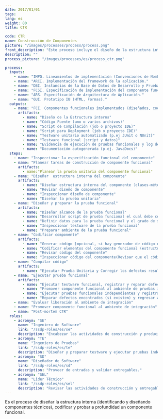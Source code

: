 ```yaml
---
date: 2017/01/01
tags:
lang: es
weight: 80
title: CTR

code: CTR
name: Construcción de Componentes
picture: "/images/processes/process/process.png"
front_description: "Este proceso incluye el diseño de la estructura interna (identificando y diseñando los componentes técnicos), codificando y probando a profundidad los componentes funcionales. La construcción de los componentes será apoyada por el uso de un generador de código para esta etapa."
description: ""
process_picture: "/images/processes/es/process_ctr.png"

process:
  inputs:
    - name: "IMPG. Lineamientos de implementación (Convenciones de Nombrado, Estándares técnicos y de codificación, Restricciones etc.)."
    - name: "ARCI. Implementación del framework de la aplicación."
    - name: "DBI. Instancias de la Base de Datos de Desarrollo y Pruebas."
    - name: "FCSI. Especificación de implementación del componente funcional."
    - name: "ARS. Especificación de Arquitectura de Aplicación."
    - name: "GUI. Prototipo IU (HTML, Formas)."
  outputs:
    - name: "FCI. Componentes funcionales implementados (diseñados, codificados, probados funcionalmente y liberados al ambiente de pruebas)."
      artifacts:
        - name: "Diseño de la Estructura interna"
        - name: "Código Fuente (uno o varios archivos)"
        - name: "Script de Compilación (job o proyecto IDE)"
        - name: "Script para Deployment (job o proyecto IDE)"
        - name: "Testware unitario automatizado (p.ej JUnit o NUnit)"
        - name: "Testware funcional (script y datos)"
        - name: "Evidencia de ejecución de pruebas funcionales y log de defectos"
        - name: "Documentación autogenerada (p.ej. JavaDocs)"
  steps:
    - name: "Inspeccionar la especificación funcional del componente"
    - name: "Planear tareas de construcción de componente funcional"
      artifacts:
        - name:"Planear la prueba unitaria del componente funcional"
    - name: "Diseñar  estructura interna del componente"
      artifacts:
        - name: "Diseñar estructura interna del componente (clases-métodos-atributos, programas-funciones-algoritmos, interacciones, diagramas de transición de estados, etc.) además debe de integrar los subsistemas de soporte que resuelven los requerimientos no funcionales solicitados."
        - name: "Revisar diseño de componente"
        - name: "Inspeccionar diseño de componente"
        - name: "Diseñar la prueba unitaria"
    - name: "Diseñar y preparar la prueba funcional"
      artifacts:
        - name: "Diseñar alcance de la prueba funcional"
        - name: "Desarrollar script de prueba funcional el cual debe considerar las validaciones a los datos de entrada"
        - name: "Definir datos para la prueba funcional y el grado de seguridad en su administración"
        - name: "Inspeccionar testware de la prueba funcional"
        - name: "Preparar ambiente de la prueba funcional"
    - name: "Codificar componente"
      artifacts:
        - name: "Generar código [opcional, si hay generador de código disponible]"
        - name: "Codificar elementos del componente funcional (estructura de diseño interno)"
        - name: "Revisar código del componente"
        - name: "Inspeccionar código del componente(Revisar que el código fuente cumpla con los estándares de seguridad)"
    - name: "Compilar código"
      artifacts:
        - name: "Ejecutar Prueba Unitaria y Corregir los defectos resultantes de la misma"
    - name: "Ejecutar prueba funcional"
      artifacts:
        - name: "Ejecutar testware funcional, registrar y reparar defectos"
        - name: "Promover componente funcional al ambiente de pruebas independiente"
        - name: "Ejecutar pruebas funcionales independientes y registrar defectos"
        - name: "Reparar defectos encontrados (si existen) y regresar al paso:Promover componente funcional al ambiente de pruebas independiente"
    - name: "Evaluar liberación al ambiente de integración"
    - name: "Promover componente funcional al ambiente de integración"
    - name: "Post-mortem CTR"
  roles:
    - acronym: "SE"
      name: "Ingeniero de Software"
      link: "/ssdp-roles/es/se"
      description: "Encabezar las actividades de construcción y producir entregables."
    - acronym: "TE"
      name: "Ingeniero de Pruebas"
      link: "/ssdp-roles/es/te"
      description: "Diseñar y preparar testware y ejecutar pruebas independientes."
    - acronym: "SD"
      name: "Diseñador de Software"
      link: "/ssdp-roles/es/sd"
      description: "Proveer de entradas y validar entregables."
    - acronym: "SEL"
      name: "Lider Técnico"
      link: "/ssdp-roles/es/sel"
      description: "Revisar las actividades de construcción y entregables generados."
---
```

Es el proceso de diseñar la estructura interna (identificando y diseñando componentes técnicos), codificar y probar a profundidad un componente funcional.
